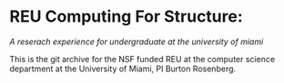 

# REU Computing For Structure:
_A reserach experience for undergraduate at the university of miami_

This is the git archive for the NSF funded REU at the computer science department 
at the University of Miami, PI Burton Rosenberg.


